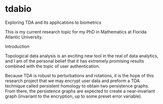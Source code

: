 # tdabio
Exploring TDA and its applications to biometrics

This is my current research topic for my PhD in Mathematics at Florida Atlantic University.

Introduction

Topological data analysis is an exciting new tool in the real of data analytics, and I am of the personal belief that it has extremely promising results combined with the topic of user authentication. 

Because TDA is robust to perturbations and rotations, it is the hope of this research project that we may encrypt user data and preform a TDA technique called persistent homology to obtain two persistence graphs. From there, the persistence graphs are expected to create a near-invariant graph (invariant to the encryption, up to some preset error variable). 
